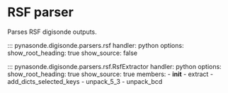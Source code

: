 # RSF parser

Parses RSF digisonde outputs.

::: pynasonde.digisonde.parsers.rsf
    handler: python
    options:
        show_root_heading: true
        show_source: false

::: pynasonde.digisonde.parsers.rsf.RsfExtractor
    handler: python
    options:
        show_root_heading: true
        show_source: true
        members:
            - __init__
            - extract
            - add_dicts_selected_keys
            - unpack_5_3
            - unpack_bcd